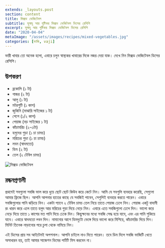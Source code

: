 ```yaml
---
extends: _layouts.post
section: content
title: মিক্সড ভেজিটেবল
subtitle: সু্স্বাদু আর পুষ্টিকর মিক্সড ভেজিটবল ডিসের রেসিপি
excerpt: সু্স্বাদু আর পুষ্টিকর মিক্সড ভেজিটবল ডিসের রেসিপি
date: "2020-04-04"
metaImage: "/assets/images/recipes/mixed-vegetables.jpg"
categories: [ভাজি, vaji]
---
```


ভারী খাবার তো অনেক হলো, এবারে চলুন স্বাস্থ্যকর খাবারের দিকে নজর দেয়া যাক। দেখে নিন মিক্সড ভেজিটেবল
ডিসের রেসিপি।

## উপকরণ

- ব্রকোলি (১ টা)
- গাজর (২ টা)
- আলু (১ টা)
- মটরশুটি (১ কাপ)
- জুকিনি (মাঝারি সাইজের ১ টা)
- পেপে (১/২ কাপ)
- পেয়াজ (বড় সাইজের ১ টা)
- কাঁচামরিচ (২-৩টা)
- হলুদের গুড়া (১ চা চামচ)
- মরিচের গুড়া (১ চা চামচ)
- লবন (স্বাদমতো)
- ডিম (২ টা)
- তেল (২ টেবিল চামচ)

![মিক্সড ভেজিটেবল](/assets/images/recipes/mixed-vegetables.jpg)

## রন্ধনপ্রণালী

প্রথমেই সবগুলো সবজি ভাল করে ধুয়ে ছোট ছোট কিউব করে কেটে নিন। আমি যে সবগুলি ব্যবহার করেছি, সেগুলো
আমার ফ্রিজে ছিল। আপনি আপনার হাতের কাছে যে সবজিই পাবেন, সেগুলিই ব্যবহার করতে পারেন। এবারে সবজিগুলোর
পানি ঝড়িয়ে নিন। একটা প্যানে ২ টেবিল চামচ তেল নিয়ে তাতে পেয়াজ ঢেলে নিন। পেয়াজ একটু বাদামী রং ধারন করে
এলে তাতে হলুদ আর মরিচের গুড়া দিয়ে নেড়ে নিন। এবারে এতে সবজিগুলো ঢেলে দিন। ভালো করে নেড়ে দিয়ে তাতে
১ কাপের মত পানি দিয়ে ঢেকে দিন। কিছুক্ষনের মধ্যে সবজি সেদ্ধ হয়ে যাবে, এবং এর পানি শুকিয়ে যাবে। এবারে স্বাদমতো
লবন দিন। নামানোর আগে ডিমদুটো ভেঙ্গে দিয়ে ভালো করে মিশিয়ে, কাঁচামরিচ দিয়ে দিন। মিনিট তিনেক নাড়ানোর
পরে চুলা থেকে নামিয়ে নিন।

এই ডিসের প্রায় সব আইটেমই অপশনাল। আপনি চাইলে নাও দিতে পারেন। তবে ডিম দিলে সবজি ভাজিটি খেতে
অসাধারন হয়, তাই আমার সাজেশন ডিমের পার্টটি মিস করবেন না।
